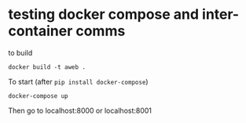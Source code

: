 # testing docker compose and inter-container comms

to build

    docker build -t aweb .

To start (after `pip install docker-compose`)

    docker-compose up

Then go to localhost:8000 or localhost:8001
